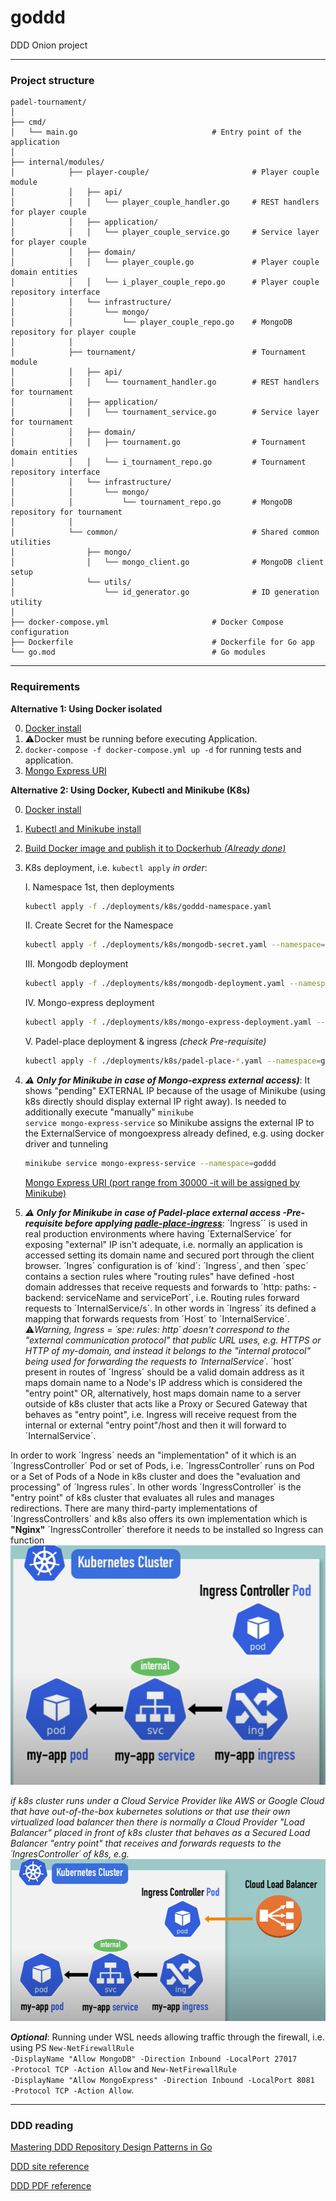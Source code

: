 # goddd
DDD Onion project


---
### Project structure

```plaintext
padel-tournament/
│
├── cmd/
│   └── main.go                              # Entry point of the application
│
├── internal/modules/
│            ├── player-couple/                       # Player couple module
│            │   ├── api/
│            │   │   └── player_couple_handler.go     # REST handlers for player couple
│            │   ├── application/
│            │   │   └── player_couple_service.go     # Service layer for player couple
│            │   ├── domain/
│            │   │   └── player_couple.go             # Player couple domain entities
│            │   │   └── i_player_couple_repo.go      # Player couple repository interface
│            │   └── infrastructure/
│            │       └── mongo/
│            │           └── player_couple_repo.go    # MongoDB repository for player couple
│            │
│            ├── tournament/                          # Tournament module
│            │   ├── api/
│            │   │   └── tournament_handler.go        # REST handlers for tournament
│            │   ├── application/
│            │   │   └── tournament_service.go        # Service layer for tournament
│            │   ├── domain/
│            │   │   ├── tournament.go                # Tournament domain entities
│            │   │   └── i_tournament_repo.go         # Tournament repository interface
│            │   └── infrastructure/
│            │       └── mongo/
│            │           └── tournament_repo.go       # MongoDB repository for tournament
│            │
│            └── common/                              # Shared common utilities
│                ├── mongo/
│                │   └── mongo_client.go              # MongoDB client setup
│                └── utils/
│                    └── id_generator.go              # ID generation utility
│
├── docker-compose.yml                       # Docker Compose configuration
├── Dockerfile                               # Dockerfile for Go app
└── go.mod                                   # Go modules
```


---
### Requirements

**Alternative 1: Using Docker isolated**

0. [Docker install](docs/0_docker-install-in-wsl.txt)
1. ⚠️Docker must be running before executing Application.
2. <code>docker-compose -f docker-compose.yml up -d</code> for running tests and application. 
3. [Mongo Express URI](http://localhost:8081/)

**Alternative 2: Using Docker, Kubectl and Minikube (K8s)**

0. [Docker install](docs/0_docker-install-in-wsl.txt)
1. [Kubectl and Minikube install](docs/1_minikube-install.txt)
2. [Build Docker image and publish it to Dockerhub *(Already done)*](docs/2_build_docker_image_and_publish_it.txt)
3. K8s deployment, i.e. <code>kubectl apply</code> *in order*:

    I. Namespace 1st, then deployments
    ```bash
    kubectl apply -f ./deployments/k8s/goddd-namespace.yaml
    ```
    II. Create Secret for the Namespace
    ```bash
    kubectl apply -f ./deployments/k8s/mongodb-secret.yaml --namespace=goddd
    ```
    III. Mongodb deployment
    ```bash
    kubectl apply -f ./deployments/k8s/mongodb-deployment.yaml --namespace=goddd
    ```
    IV. Mongo-express deployment
    ```bash
    kubectl apply -f ./deployments/k8s/mongo-express-deployment.yaml --namespace=goddd
    ```
    V. Padel-place deployment & ingress *(check Pre-requisite)*
    ```bash
    kubectl apply -f ./deployments/k8s/padel-place-*.yaml --namespace=goddd
    ```
4. ***⚠️ Only for Minikube in case of Mongo-express external access)***: It shows "pending" EXTERNAL IP because of the usage of Minikube (using k8s directly should display external IP right away). Is needed to additionally execute "manually" <code>minikube service mongo-express-service</code> so Minikube assigns the external IP to the ExternalService of mongoexpress already defined, 
e.g. using docker driver and tunneling
    ```bash	
    minikube service mongo-express-service --namespace=goddd
    ```    
    [Mongo Express URI (port range from 30000 -it will be assigned by Minikube)](http://127.0.0.1:30000/)

5. ***⚠️ Only for Minikube in case of Padel-place  external access -Pre-requisite before applying [padle-place-ingress](deployments/k8s/padel-place-ingress.yaml)***: ´Ingress´´ is used in real production environments where having ´ExternalService´ for exposing "external" IP isn't adequate, i.e. normally an application is accessed setting its domain name and secured port through the client browser. ´Ingres´ configuration is of ´kind´: ´Ingress´, and then ´spec´ contains a section rules where "routing rules" have defined -host domain addresses that receive requests and forwards to ´http: paths: -backend: serviceName and servicePort´, i.e. Routing rules forward requests to ´InternalService/s´. In other words in ´Ingress´ its defined a mapping that forwards requests from ´Host´ to ´InternalService´. ⚠️*Warning, Ingress = ´spe: rules: http´ doesn't correspond to the "external communication protocol" that public URL uses, e.g. HTTPS or HTTP of my-domain, and instead it belongs to the "internal protocol" being used for forwarding the requests to ´InternalService´*. ´host´ present in routes of ´Ingress´ should be a valid domain address as it maps domain name to a Node's IP address which is considered the "entry point" OR, alternatively, host maps domain name to a server outside of k8s cluster that acts like a Proxy or Secured Gateway that behaves as "entry point", i.e. Ingress will receive request from the internal or external "entry point"/host and then it will forward to ´InternalService´.

In order to work ´Ingress´ needs an "implementation" of it which is an ´IngressController´ Pod or set of Pods, i.e. ´IngressController´ runs on Pod or a Set of Pods of a Node in k8s cluster and does the "evaluation and processing" of ´Ingress rules´. In other words ´IngressController´ is the "entry point" of k8s cluster that evaluates all rules and manages redirections. There are many third-party implementations of ´IngressControllers´ and k8s also offers its own implementation which is **"Nginx"** ´IngressController´ therefore it needs to be installed so Ingress can function
![Ingress Controller Implementation](https://github.com/paguerre3/kubeops/blob/master/support/22-ingress-controller.PNG)

*if k8s cluster runs under a Cloud Service Provider like AWS or Google Cloud that have out-of-the-box kubernetes solutions or that use their own virtualized load balancer then there is normally a Cloud Provider "Load Balancer" placed in front of k8s cluster that behaves as a Secured Load Balancer "entry point" that receives and forwards requests to the ´IngresController´ of k8s, e.g.*
![AWS Ingress Contrtoller Implementation](https://github.com/paguerre3/kubeops/blob/master/support/23-ingress-controller-cloud-provider.PNG)


***Optional***: Running under WSL needs allowing traffic through the firewall, i.e. 
using PS <code>New-NetFirewallRule -DisplayName "Allow MongoDB" -Direction Inbound -LocalPort 27017 -Protocol TCP -Action Allow</code>
and <code>New-NetFirewallRule -DisplayName "Allow MongoExpress" -Direction Inbound -LocalPort 8081 -Protocol TCP -Action Allow</code>.  


---
### DDD reading

[Mastering DDD Repository Design Patterns in Go](https://medium.com/@yohata/mastering-ddd-repository-design-patterns-in-go-2034486c82b3)

[DDD site reference](https://www.domainlanguage.com/ddd/reference/)

[DDD PDF reference](docs/DDD_Reference_2015-03.pdf)
